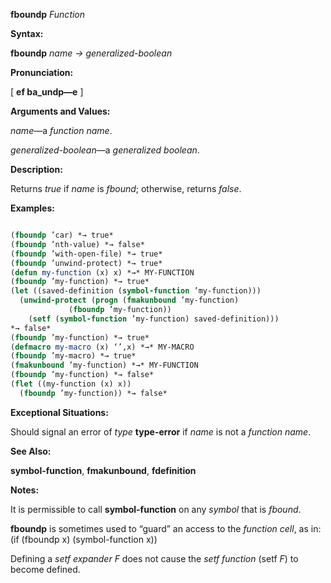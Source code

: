 **fboundp** *Function* 



**Syntax:** 



**fboundp** *name → generalized-boolean* 



**Pronunciation:** 



[ **ef ba\_undp—e** ] 



**Arguments and Values:** 



*name*—a *function name*. 



*generalized-boolean*—a *generalized boolean*. 



**Description:** 



Returns *true* if *name* is *fbound*; otherwise, returns *false*. 



**Examples:**
```lisp

(fboundp ’car) *→ true* 
(fboundp ’nth-value) *→ false* 
(fboundp ’with-open-file) *→ true* 
(fboundp ’unwind-protect) *→ true* 
(defun my-function (x) x) *→* MY-FUNCTION 
(fboundp ’my-function) *→ true* 
(let ((saved-definition (symbol-function ’my-function))) 
  (unwind-protect (progn (fmakunbound ’my-function) 
			 (fboundp ’my-function)) 
    (setf (symbol-function ’my-function) saved-definition))) 
*→ false* 
(fboundp ’my-function) *→ true* 
(defmacro my-macro (x) ‘’,x) *→* MY-MACRO 
(fboundp ’my-macro) *→ true* 
(fmakunbound ’my-function) *→* MY-FUNCTION 
(fboundp ’my-function) *→ false* 
(flet ((my-function (x) x)) 
  (fboundp ’my-function)) *→ false* 

```
**Exceptional Situations:** 



Should signal an error of *type* **type-error** if *name* is not a *function name*. 



**See Also:** 



**symbol-function**, **fmakunbound**, **fdefinition** 















**Notes:** 



It is permissible to call **symbol-function** on any *symbol* that is *fbound*. 



**fboundp** is sometimes used to “guard” an access to the *function cell*, as in: (if (fboundp x) (symbol-function x)) 



Defining a *setf expander F* does not cause the *setf function* (setf *F*) to become defined. 